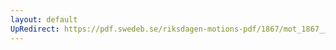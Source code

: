 ```yaml
---
layout: default
UpRedirect: https://pdf.swedeb.se/riksdagen-motions-pdf/1867/mot_1867__ak__00178/mot_1867__ak__00178_001.pdf
---
```

